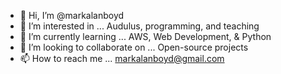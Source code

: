 - 👋 Hi, I’m @markalanboyd
- 👀 I’m interested in ... Audulus, programming, and teaching
- 🌱 I’m currently learning ... AWS, Web Development, & Python
- 💞️ I’m looking to collaborate on ... Open-source projects
- 📫 How to reach me ... markalanboyd@gmail.com

<!---
markalanboyd/markalanboyd is a ✨ special ✨ repository because its `README.md` (this file) appears on your GitHub profile.
You can click the Preview link to take a look at your changes.
--->
